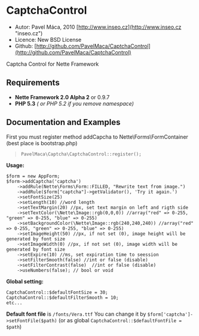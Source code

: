 CaptchaControl 
===============
- Autor: Pavel Máca, 2010 [http://www.inseo.cz](http://www.inseo.cz "inseo.cz")
- Licence: New BSD License
- Github: [http://github.com/PavelMaca/CaptchaControl](http://github.com/PavelMaca/CaptchaControl)

Captcha Control for Nette Framework

Requirements
------------
- **Nette Framework 2.0 Alpha 2** or 0.9.7
- **PHP 5.3** *( or PHP 5.2 if you remove namespace)*

Documentation and Examples
--------------------------
First you must register method addCapcha to Nette\Forms\FormContainer (best place is bootstrap.php)
> ``PavelMaca\Captcha\CaptchaControl::register();``

 **Usage:**

    $form = new AppForm;  
    $form->addCaptcha('captcha')  
        ->addRule(Nette\Forms\Form::FILLED, "Rewrite text from image.")  
        ->addRule($form["captcha"]->getValidator(), 'Try it again.')  
        ->setFontSize(25)  
        ->setLength(10) //word length  
        ->setTextMargin(20) //px, set text margin on left and rigth side  
        ->setTextColor(\Nette\Image::rgb(0,0,0)) //array("red" => 0-255, "green" => 0-255, "blue" => 0-255)  
        ->setBackgroundColor(\Nette\Image::rgb(240,240,240)) //array("red" => 0-255, "green" => 0-255, "blue" => 0-255)  
        ->setImageHeight(50) //px, if not set (0), image height will be generated by font size  
        ->setImageWidth(0) //px, if not set (0), image width will be generated by font size  
        ->setExpire(10) //ms, set expiration time to seession  
        ->setFilterSmooth(false) //int or false (disable)  
        ->setFilterContrast(false)  //int or false (disable)  
        ->useNumbers(false); // bool or void  

**Global setting:**

    CaptchaControl::$defaultFontSize = 30;  
    CaptchaControl::$defaultFilterSmooth = 10;  
    etc...  

**Default font file** is ``/fonts/Vera.ttf``
You can change it by ``$form['captcha']->setFontFile($path)`` (or as global ``CaptchaControl::$defaultFontFile = $path``)